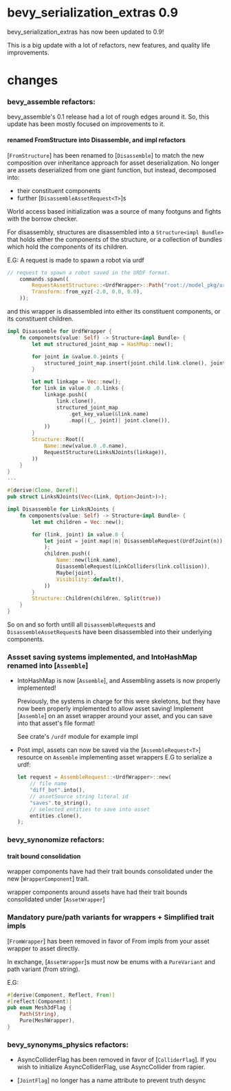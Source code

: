 

# bevy_serialization_extras 0.9

bevy_serialization_extras has now been updated to 0.9!

This is a big update with a lot of refactors, new features, and quality life improvements.

# changes


### bevy_assemble refactors:

bevy_assemble's 0.1 release had a lot of rough edges around it. So, this update has been mostly focused on improvements to it.

#### renamed FromStructure into Disassemble, and impl refactors

[`FromStructure`] has been renamed to [`Disassemble`] to match the new composition over inheritance approach for asset deserialization. No longer are assets deserialized from one giant function, but instead, decomposed into:

- their constituent components
- further [`DisassembleAssetRequest<T>`]s


World access based initialization was a source of many footguns and fights with the borrow checker.

For disassembly, structures are disassembled into a `Structure<impl Bundle>` that holds either the components of the structure, or a collection of bundles which hold the components of its children. 

E.G: A request is made to spawn a robot via urdf

```rust
// request to spawn a robot saved in the URDF format.
    commands.spawn((
        RequestAssetStructure::<UrdfWrapper>::Path("root://model_pkg/urdf/diff_bot.xml".to_owned()),
        Transform::from_xyz(-2.0, 0.0, 0.0),
    ));
```

and this wrapper is disassembled into either its constituent components, or its constituent children.

```rust
impl Disassemble for UrdfWrapper {
    fn components(value: Self) -> Structure<impl Bundle> {
        let mut structured_joint_map = HashMap::new();

        for joint in &value.0.joints {
            structured_joint_map.insert(joint.child.link.clone(), joint.clone());
        }

        let mut linkage = Vec::new();
        for link in value.0 .0.links {
            linkage.push((
                link.clone(),
                structured_joint_map
                    .get_key_value(&link.name)
                    .map(|(_, joint)| joint.clone()),
            ))
        }
        Structure::Root((
            Name::new(value.0 .0.name),
            RequestStructure(LinksNJoints(linkage)),
        ))
    }
}
...

#[derive(Clone, Deref)]
pub struct LinksNJoints(Vec<(Link, Option<Joint>)>);

impl Disassemble for LinksNJoints {
    fn components(value: Self) -> Structure<impl Bundle> {
        let mut children = Vec::new();

        for (link, joint) in value.0 {
            let joint = joint.map(|n| DisassembleRequest(UrdfJoint(n)),
            );
            children.push((
                Name::new(link.name),
                DisassembleRequest(LinkColliders(link.collision)),
                Maybe(joint),
                Visibility::default(),
            ))
        }
        Structure::Children(children, Split(true))
    }
}
```

So on and so forth untill all `DisassembleRequest`s and `DisassembleAssetRequest`s have been disassembled into their underlying components.



### Assset saving systems implemented, and IntoHashMap renamed into [`Assemble`]

- 
    IntoHashMap is now [`Assemble`], and Assembling assets is now properly implemented!

    Previously, the systems in charge for this were skeletons, but they have now been properly implemented to allow asset saving! Implement [`Assemble`] on an asset wrapper around your asset, and you can save into that asset's file format!

    See crate's `/urdf` module for example impl


- 
    Post impl, assets can now be saved via the [`AssembleRequest<T>`] resource on `Assemble` implementing asset wrappers E.G to serialize a urdf:
    ```rust
    let request = AssembleRequest::<UrdfWrapper>::new(
        // file name
        "diff_bot".into(),
        // assetSource string literal id
        "saves".to_string(),
        // selected entities to save into asset
        entities.clone(),
    );
    ```

### bevy_synonomize refactors:

#### trait bound consolidation
wrapper components have had their trait bounds consolidated under the new [`WrapperComponent`] trait.

wrapper components around assets have had their trait bounds consolidated under [`AssetWrapper`]
               
### Mandatory pure/path variants for wrappers + Simplified trait impls

[`FromWrapper`] has been removed in favor of From impls from your asset wrapper to asset directly.

In exchange, [`AssetWrapper`]s must now be enums with a `PureVariant` and path variant (from string). 

E.G:

```rust
#[derive(Component, Reflect, From)]
#[reflect(Component)]
pub enum Mesh3dFlag {
    Path(String),
    Pure(MeshWrapper),
}
```

### bevy_synonyms_physics refactors:

- AsyncColliderFlag has been removed in favor of [`ColliderFlag`]. If you wish to initialize AsyncColliderFlag, use AsyncCollider from rapier.

- [`JointFlag`] no longer has a name attribute to prevent truth desync